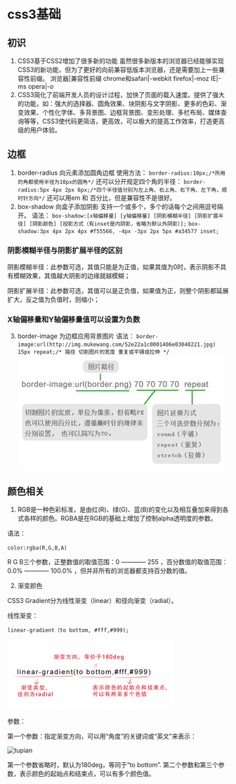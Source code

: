 # css3基础
## 初识
1. CSS3基于CSS2增加了很多新的功能
虽然很多新版本的浏览器已经能够实现CSS3的新功能，但为了更好的向前兼容低版本浏览器，还是需要加上一些兼容性前缀。
浏览器|兼容性前缀
chrome和safari|-webkit
firefox|-moz
IE|-ms
opera|-o
2. CSS3简化了前端开发人员的设计过程，加快了页面的载入速度。提供了强大的功能，如：强大的选择器、圆角效果、块阴影与文字阴影、更多的色彩、渐变效果、个性化字体、多背景图、边框背景图、变形处理、多栏布局、媒体查询等等，CSS3使代码更简洁，更高效，可以极大的提高工作效率，打造更高级的用户体验。
## 边框
1. border-radius 向元素添加圆角边框
使用方法：
`
border-radius:10px;/*所用的角都使用半径为10px的圆角*/
`
还可以分开规定四个角的半径：
`
border-radius:5px 4px 2px 6px;/*四个半径值分别为左上角、右上角、右下角、左下角，顺时针方向*/
`
还可以用em 和 百分比，但是兼容性不是很好。
2. box-shadow 向盒子添加阴影
支持一个或多个，多个的话每个之间用逗号隔开。
语法：
`
box-shadow:[x轴偏移量] [y轴偏移量] [阴影模糊半径] [阴影扩展半径] [阴影颜色] [投影方式（有inset是内阴影，省略为默认外阴影）];
`
`
box-shadow:3px 4px 2px 4px #f55566, -4px -3px 2px 5px #a34577 inset;
`
### 阴影模糊半径与阴影扩展半径的区别

阴影模糊半径：此参数可选，其值只能是为正值，如果其值为0时，表示阴影不具有模糊效果，其值越大阴影的边缘就越模糊；

阴影扩展半径：此参数可选，其值可以是正负值，如果值为正，则整个阴影都延展扩大，反之值为负值时，则缩小；

### X轴偏移量和Y轴偏移量值可以设置为负数
3. border-image 为边框应用背景图片
语法：
`
border-image:url(http://img.mukewang.com/52e22a1c0001406e03040221.jpg) 15px repeat;/* 路径 切割图片的宽度 重复或平铺或拉伸 */
`
![图片我是](./img/borderimage.png)
## 颜色相关
1. RGB是一种色彩标准，是由红(R)、绿(G)、蓝(B)的变化以及相互叠加来得到各式各样的颜色。RGBA是在RGB的基础上增加了控制alpha透明度的参数。

语法：

`
color:rgba(R,G,B,A)
`

R G B三个参数，正整数值的取值范围：0 ———— 255 ，百分数值的取值范围：0.0% ———— 100.0% ，但并非所有的浏览器都支持百分数的值。

2. 渐变颜色

CSS3 Gradient分为线性渐变（linear）和径向渐变（radial）。

线性渐变：

`
linear-gradient（to bottom, #fff,#999);
`

![tupian](./img/lineargradient1.png)

参数：

第一个参数：指定渐变方向，可以用“角度”的关键词或“英文”来表示：

![tupian](.img/lineargradient2.png)

第一个参数省略时，默认为180deg，等同于“to bottom”.
第二个参数和第三个参数，表示颜色的起始点和结束点，可以有多个颜色值。
